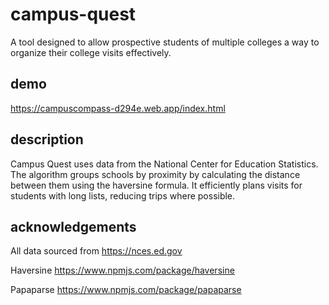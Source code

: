 # campus-quest
A tool designed to allow prospective students of multiple colleges a way to organize their college visits effectively.

## demo

https://campuscompass-d294e.web.app/index.html

## description

Campus Quest uses data from the National Center for Education Statistics. The algorithm groups schools by proximity by calculating the distance between them using the haversine formula. It efficiently plans visits for students with long lists, reducing trips where possible.

## acknowledgements
All data sourced from https://nces.ed.gov

Haversine https://www.npmjs.com/package/haversine

Papaparse https://www.npmjs.com/package/papaparse
